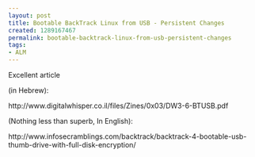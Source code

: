```yaml
---
layout: post
title: Bootable BackTrack Linux from USB - Persistent Changes
created: 1289167467
permalink: bootable-backtrack-linux-from-usb-persistent-changes
tags:
- ALM
---
```

<p>Excellent article</p>
<p>(in Hebrew):</p>
<p>http://www.digitalwhisper.co.il/files/Zines/0x03/DW3-6-BTUSB.pdf</p>
<p>(Nothing less than superb, In English):</p>
<p>http://www.infosecramblings.com/backtrack/backtrack-4-bootable-usb-thumb-drive-with-full-disk-encryption/</p>
<p>&nbsp;</p>
<p>&nbsp;</p>
<p>&nbsp;</p>
